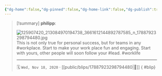 ```yaml
---
{"dg-home":false,"dg-pinned":false,"dg-home-link":false,"dg-publish":true,"type":"blip","disabled rules":["yaml-title","yaml-title-alias","file-name-heading"],"title":"philipp on instagram @ 2020-11-18","created-date":"2020-11-18T14:00:00","updated-date":"2025-05-02T17:43:08","dg-path":"blips/17887923298794480.md","permalink":"/blips/17887923298794480/","dgPassFrontmatter":true,"created":"2020-11-18T14:00:00","updated":"2025-05-02T17:43:08"}
---
```


> [!summary] **philipp**:
>
> ![125907420_213084970194738_3661612144892787585_n_17887923298794480.jpg](/img/user/attachments/125907420_213084970194738_3661612144892787585_n_17887923298794480.jpg)
> This is not only true for personal success, but for teams in any #workplace. Start to make your work place fun and engaging. Start with yours, other people will soon follow your #lead. #worklife
> - - -
>
> 🗓️ `Wed, Nov 18, 2020` · [[public/blips/17887923298794480\|🔗]]
{ #blip}

